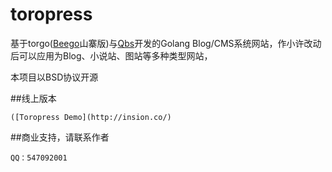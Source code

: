 toropress
===
基于torgo([Beego](https://github.com/astaxie/beego)山寨版)与[Qbs](https://github.com/coocood/qbs)开发的Golang Blog/CMS系统网站，作小许改动后可以应用为Blog、小说站、图站等多种类型网站，

本项目以BSD协议开源


##线上版本

    ([Toropress Demo](http://insion.co/)

##商业支持，请联系作者

    QQ：547092001
